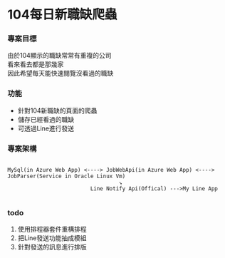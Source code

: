 # 104每日新職缺爬蟲

### 專案目標
由於104顯示的職缺常常有重複的公司  
看來看去都是那幾家  
因此希望每天能快速閱覽沒看過的職缺

### 功能
* 針對104新職缺的頁面的爬蟲
* 儲存已經看過的職缺
* 可透過Line進行發送

### 專案架構
```

MySql(in Azure Web App) <----> JobWebApi(in Azure Web App) <----> JobParser(Service in Oracle Linux Vm)
                                   ↘
                          Line Notify Api(Offical) --->My Line App
                          
```

### todo
1. 使用排程器套件重構排程
2. 把Line發送功能抽成模組	
3. 針對發送的訊息進行排版	
